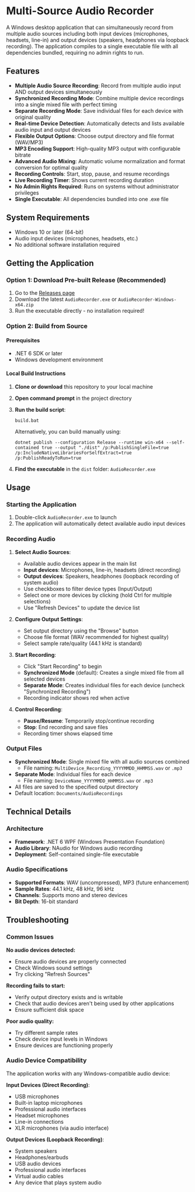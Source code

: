 # Multi-Source Audio Recorder

A Windows desktop application that can simultaneously record from multiple audio sources including both input devices (microphones, headsets, line-in) and output devices (speakers, headphones via loopback recording). The application compiles to a single executable file with all dependencies bundled, requiring no admin rights to run.

## Features

- **Multiple Audio Source Recording**: Record from multiple audio input AND output devices simultaneously
- **Synchronized Recording Mode**: Combine multiple device recordings into a single mixed file with perfect timing
- **Separate Recording Mode**: Save individual files for each device with original quality
- **Real-time Device Detection**: Automatically detects and lists available audio input and output devices
- **Flexible Output Options**: Choose output directory and file format (WAV/MP3)
- **MP3 Encoding Support**: High-quality MP3 output with configurable bitrate
- **Advanced Audio Mixing**: Automatic volume normalization and format conversion for optimal quality
- **Recording Controls**: Start, stop, pause, and resume recordings
- **Live Recording Timer**: Shows current recording duration
- **No Admin Rights Required**: Runs on systems without administrator privileges
- **Single Executable**: All dependencies bundled into one .exe file

## System Requirements

- Windows 10 or later (64-bit)
- Audio input devices (microphones, headsets, etc.)
- No additional software installation required

## Getting the Application

### Option 1: Download Pre-built Release (Recommended)
1. Go to the [Releases page](../../releases)
2. Download the latest `AudioRecorder.exe` or `AudioRecorder-Windows-x64.zip`
3. Run the executable directly - no installation required!

### Option 2: Build from Source

#### Prerequisites
- .NET 6 SDK or later
- Windows development environment

#### Local Build Instructions

1. **Clone or download** this repository to your local machine

2. **Open command prompt** in the project directory

3. **Run the build script**:
   ```batch
   build.bat
   ```
   
   Alternatively, you can build manually using:
   ```batch
   dotnet publish --configuration Release --runtime win-x64 --self-contained true --output "./dist" /p:PublishSingleFile=true /p:IncludeNativeLibrariesForSelfExtract=true /p:PublishReadyToRun=true
   ```

4. **Find the executable** in the `dist` folder: `AudioRecorder.exe`

## Usage

### Starting the Application
1. Double-click `AudioRecorder.exe` to launch
2. The application will automatically detect available audio input devices

### Recording Audio
1. **Select Audio Sources**: 
   - Available audio devices appear in the main list
   - **Input devices**: Microphones, line-in, headsets (direct recording)
   - **Output devices**: Speakers, headphones (loopback recording of system audio)
   - Use checkboxes to filter device types (Input/Output)
   - Select one or more devices by clicking (hold Ctrl for multiple selections)
   - Use "Refresh Devices" to update the device list

2. **Configure Output Settings**:
   - Set output directory using the "Browse" button
   - Choose file format (WAV recommended for highest quality)
   - Select sample rate/quality (44.1 kHz is standard)

3. **Start Recording**:
   - Click "Start Recording" to begin
   - **Synchronized Mode** (default): Creates a single mixed file from all selected devices
   - **Separate Mode**: Creates individual files for each device (uncheck "Synchronized Recording")
   - Recording indicator shows red when active

4. **Control Recording**:
   - **Pause/Resume**: Temporarily stop/continue recording
   - **Stop**: End recording and save files
   - Recording timer shows elapsed time

### Output Files
- **Synchronized Mode**: Single mixed file with all audio sources combined
  - File naming: `MultiDevice_Recording_YYYYMMDD_HHMMSS.wav` or `.mp3`
- **Separate Mode**: Individual files for each device
  - File naming: `DeviceName_YYYYMMDD_HHMMSS.wav` or `.mp3`
- All files are saved to the specified output directory
- Default location: `Documents/AudioRecordings`

## Technical Details

### Architecture
- **Framework**: .NET 6 WPF (Windows Presentation Foundation)
- **Audio Library**: NAudio for Windows audio recording
- **Deployment**: Self-contained single-file executable

### Audio Specifications
- **Supported Formats**: WAV (uncompressed), MP3 (future enhancement)
- **Sample Rates**: 44.1 kHz, 48 kHz, 96 kHz
- **Channels**: Supports mono and stereo devices
- **Bit Depth**: 16-bit standard

## Troubleshooting

### Common Issues

**No audio devices detected:**
- Ensure audio devices are properly connected
- Check Windows sound settings
- Try clicking "Refresh Sources"

**Recording fails to start:**
- Verify output directory exists and is writable
- Check that audio devices aren't being used by other applications
- Ensure sufficient disk space

**Poor audio quality:**
- Try different sample rates
- Check device input levels in Windows
- Ensure devices are functioning properly

### Audio Device Compatibility
The application works with any Windows-compatible audio device:

**Input Devices (Direct Recording)**:
- USB microphones
- Built-in laptop microphones
- Professional audio interfaces
- Headset microphones
- Line-in connections
- XLR microphones (via audio interface)

**Output Devices (Loopback Recording)**:
- System speakers
- Headphones/earbuds
- USB audio devices
- Professional audio interfaces
- Virtual audio cables
- Any device that plays system audio